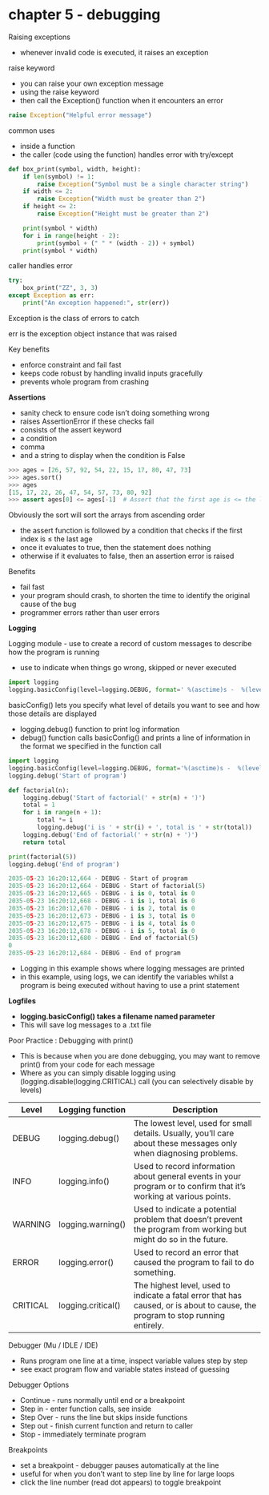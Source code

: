 # chapter 5 - debugging

Raising exceptions

- whenever invalid code is executed, it raises an exception

raise keyword

- you can raise your own exception message
- using the raise keyword
- then call the Exception() function when it encounters an error

```python
raise Exception("Helpful error message")

```

common uses

- inside a function
- the caller (code using the function) handles error with try/except

```python
def box_print(symbol, width, height):
    if len(symbol) != 1:
        raise Exception("Symbol must be a single character string")
    if width <= 2:
        raise Exception("Width must be greater than 2")
    if height <= 2:
        raise Exception("Height must be greater than 2")

    print(symbol * width)
    for i in range(height - 2):
        print(symbol + (" " * (width - 2)) + symbol)
    print(symbol * width)

```

caller handles error

```python
try:
    box_print("ZZ", 3, 3)
except Exception as err:
    print("An exception happened:", str(err))
```

Exception is the class of errors to catch

err is the exception object instance that was raised

Key benefits

- enforce constraint and fail fast
- keeps code robust by handling invalid inputs gracefully
- prevents whole program from crashing

**Assertions**

- sanity check to ensure code isn’t doing something wrong
- raises AssertionError if these checks fail
- consists of the assert keyword
- a condition
- comma
- and a string to display when the condition is False

```python
>>> ages = [26, 57, 92, 54, 22, 15, 17, 80, 47, 73]
>>> ages.sort()
>>> ages
[15, 17, 22, 26, 47, 54, 57, 73, 80, 92]
>>> assert ages[0] <= ages[-1]  # Assert that the first age is <= the last age.
```

Obviously the sort will sort the arrays from ascending order

- the assert function is followed by a condition that checks if the first index is ≤ the last age
- once it evaluates to true, then the statement does nothing
- otherwise if it evaluates to false, then an assertion error is raised

Benefits

- fail fast
- your program should crash, to shorten the time to identify the original cause of the bug
- programmer errors rather than user errors

**Logging**

Logging module - use to create a record of custom messages to describe how the program is running

- use to indicate when things go wrong, skipped or never executed

```python
import logging
logging.basicConfig(level=logging.DEBUG, format=' %(asctime)s -  %(levelname)s -  %(message)s')
```

basicConfig() lets you specify what level of details you want to see and how those details are displayed

- logging.debug() function to print log information
- debug() function calls basicConfig() and prints a line of information in the format we specified in the function call

```python
import logging
logging.basicConfig(level=logging.DEBUG, format='%(asctime)s -  %(levelname)s -  %(message)s')
logging.debug('Start of program')

def factorial(n):
    logging.debug('Start of factorial(' + str(n) + ')')
    total = 1
    for i in range(n + 1):
        total *= i
        logging.debug('i is ' + str(i) + ', total is ' + str(total))
    logging.debug('End of factorial(' + str(n) + ')')
    return total

print(factorial(5))
logging.debug('End of program')
```

```python
2035-05-23 16:20:12,664 - DEBUG - Start of program
2035-05-23 16:20:12,664 - DEBUG - Start of factorial(5)
2035-05-23 16:20:12,665 - DEBUG - i is 0, total is 0
2035-05-23 16:20:12,668 - DEBUG - i is 1, total is 0
2035-05-23 16:20:12,670 - DEBUG - i is 2, total is 0
2035-05-23 16:20:12,673 - DEBUG - i is 3, total is 0
2035-05-23 16:20:12,675 - DEBUG - i is 4, total is 0
2035-05-23 16:20:12,678 - DEBUG - i is 5, total is 0
2035-05-23 16:20:12,680 - DEBUG - End of factorial(5)
0
2035-05-23 16:20:12,684 - DEBUG - End of program
```

- Logging in this example shows where logging messages are printed
- in this example, using logs, we can identify the variables whilst a program is being executed without having to use a print statement

**Logfiles**

- **logging.basicConfig() takes a filename named parameter**
- This will save log messages to a .txt file

Poor Practice : Debugging with print()

- This is because when you are done debugging, you may want to remove print() from your code for each message
- Where as you can simply disable logging using (logging.disable(logging.CRITICAL) call (you can selectively disable by levels)

| **Level** | **Logging function** | **Description** |
| --- | --- | --- |
| DEBUG | logging.debug() | The lowest level, used for small details. Usually, you’ll care about these messages only when diagnosing problems. |
| INFO | logging.info() | Used to record information about general events in your program or to confirm that it’s working at various points. |
| WARNING | logging.warning() | Used to indicate a potential problem that doesn’t prevent the program from working but might do so in the future. |
| ERROR | logging.error() | Used to record an error that caused the program to fail to do something. |
| CRITICAL | logging.critical() | The highest level, used to indicate a fatal error that has caused, or is about to cause, the program to stop running entirely. |

Debugger (Mu / IDLE / IDE)

- Runs program one line at a time, inspect variable values step by step
- see exact program flow and variable states instead of guessing

Debugger Options

- Continue - runs normally until end or a breakpoint
- Step in - enter function calls, see inside
- Step Over - runs the line but skips inside functions
- Step out - finish current function and return to caller
- Stop - immediately terminate program

Breakpoints

- set a breakpoint - debugger pauses automatically at the line
- useful for when you don’t want to step line by line for large loops
- click the line number (read dot appears) to toggle breakpoint